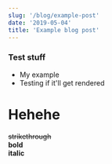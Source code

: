 ```yaml
---
slug: '/blog/example-post'
date: '2019-05-04'
title: 'Example blog post'
---
```


### Test stuff

- My example
- Testing if it'll get rendered

# Hehehe

~~strikethrough~~
</br>
**bold**
</br>
**italic**

